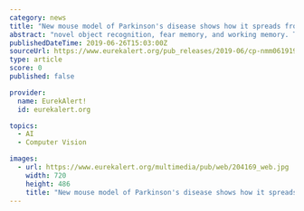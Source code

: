 ```yaml
---
category: news
title: "New mouse model of Parkinson's disease shows how it spreads from the gut"
abstract: "novel object recognition, fear memory, and working memory. The transmission of pathologic α-synuclein from the gut to the brain and the resulting neuronal death and symptoms did not occur in mice whose vagal nerve fibers were cut. \"There are at least ..."
publishedDateTime: 2019-06-26T15:03:00Z
sourceUrl: https://www.eurekalert.org/pub_releases/2019-06/cp-nmm061919.php
type: article
score: 0
published: false

provider:
  name: EurekAlert!
  id: eurekalert.org

topics:
  - AI
  - Computer Vision

images:
  - url: https://www.eurekalert.org/multimedia/pub/web/204169_web.jpg
    width: 720
    height: 486
    title: "New mouse model of Parkinson's disease shows how it spreads from the gut"
---
```

